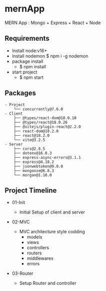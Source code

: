 # mernApp
MERN App : Mongo + Express + React + Node

## Requirements
- Install node:v16+
- Install nodemon
    $ npm i -g nodemon
- package install
    - $ npm install
- start project
    - $ npm start

## Packages
```
- Project
    └── concurrently@7.6.0
- Client
    ├── @types/react-dom@18.0.10
    ├── @types/react@18.0.26
    ├── @vitejs/plugin-react@2.2.0
    ├── react-dom@18.2.0
    ├── react@18.2.0
    └── vite@3.2.5
- Server
    ├── cors@2.8.5
    ├── dotenv@16.0.3
    ├── express-async-errors@3.1.1
    ├── express@4.18.2
    ├── jsonwebtoken@9.0.0
    ├── mongoose@6.8.3
    └── morgan@1.10.0
```

## Project Timeline

- 01-Init
    - Initial Setup of client and server

- 02-MVC
    - MVC architecture style codding 
        - models
        - views
        - controllers
        - routers
        - middlewares
        - errors

- 03-Router
    - Setup Router and controller